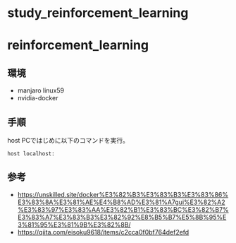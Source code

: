 # study_reinforcement_learning
# reinforcement_learning

## 環境

- manjaro linux59
- nvidia-docker

## 手順
host PCではじめに以下のコマンドを実行。

    host localhost:

## 参考
- https://unskilled.site/docker%E3%82%B3%E3%83%B3%E3%83%86%E3%83%8A%E3%81%AE%E4%B8%AD%E3%81%A7gui%E3%82%A2%E3%83%97%E3%83%AA%E3%82%B1%E3%83%BC%E3%82%B7%E3%83%A7%E3%83%B3%E3%82%92%E8%B5%B7%E5%8B%95%E3%81%95%E3%81%9B%E3%82%8B/
- https://qiita.com/eisoku9618/items/c2cca0f0bf764def2efd
